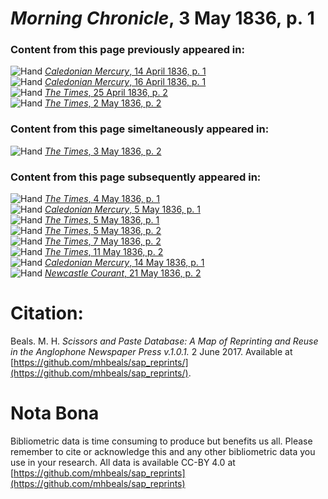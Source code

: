 # *Morning Chronicle*, 3 May 1836, p. 1  
  
### Content from this page previously appeared in:  
![Hand](http://scissorsandpaste.net/wp-content/uploads/2017/06/smallhandpointer.png) [*Caledonian Mercury*, 14 April 1836, p. 1](https://mhbeals.github.io/sap_html/Caledonian-Mercury/Caledonian-Mercury-14-April-1836-p-1)  
![Hand](http://scissorsandpaste.net/wp-content/uploads/2017/06/smallhandpointer.png) [*Caledonian Mercury*, 16 April 1836, p. 1](https://mhbeals.github.io/sap_html/Caledonian-Mercury/Caledonian-Mercury-16-April-1836-p-1)  
![Hand](http://scissorsandpaste.net/wp-content/uploads/2017/06/smallhandpointer.png) [*The Times*, 25 April 1836, p. 2](https://mhbeals.github.io/sap_html/The-Times/The-Times-25-April-1836-p-2)  
![Hand](http://scissorsandpaste.net/wp-content/uploads/2017/06/smallhandpointer.png) [*The Times*, 2 May 1836, p. 2](https://mhbeals.github.io/sap_html/The-Times/The-Times-2-May-1836-p-2)  
  
### Content from this page simeltaneously appeared in:  
![Hand](http://scissorsandpaste.net/wp-content/uploads/2017/06/smallhandpointer.png) [*The Times*, 3 May 1836, p. 2](https://mhbeals.github.io/sap_html/The-Times/The-Times-3-May-1836-p-2)  
  
### Content from this page subsequently appeared in:  
![Hand](http://scissorsandpaste.net/wp-content/uploads/2017/06/smallhandpointer.png) [*The Times*, 4 May 1836, p. 1](https://mhbeals.github.io/sap_html/The-Times/The-Times-4-May-1836-p-1)  
![Hand](http://scissorsandpaste.net/wp-content/uploads/2017/06/smallhandpointer.png) [*Caledonian Mercury*, 5 May 1836, p. 1](https://mhbeals.github.io/sap_html/Caledonian-Mercury/Caledonian-Mercury-5-May-1836-p-1)  
![Hand](http://scissorsandpaste.net/wp-content/uploads/2017/06/smallhandpointer.png) [*The Times*, 5 May 1836, p. 1](https://mhbeals.github.io/sap_html/The-Times/The-Times-5-May-1836-p-1)  
![Hand](http://scissorsandpaste.net/wp-content/uploads/2017/06/smallhandpointer.png) [*The Times*, 5 May 1836, p. 2](https://mhbeals.github.io/sap_html/The-Times/The-Times-5-May-1836-p-2)  
![Hand](http://scissorsandpaste.net/wp-content/uploads/2017/06/smallhandpointer.png) [*The Times*, 7 May 1836, p. 2](https://mhbeals.github.io/sap_html/The-Times/The-Times-7-May-1836-p-2)  
![Hand](http://scissorsandpaste.net/wp-content/uploads/2017/06/smallhandpointer.png) [*The Times*, 11 May 1836, p. 2](https://mhbeals.github.io/sap_html/The-Times/The-Times-11-May-1836-p-2)  
![Hand](http://scissorsandpaste.net/wp-content/uploads/2017/06/smallhandpointer.png) [*Caledonian Mercury*, 14 May 1836, p. 1](https://mhbeals.github.io/sap_html/Caledonian-Mercury/Caledonian-Mercury-14-May-1836-p-1)  
![Hand](http://scissorsandpaste.net/wp-content/uploads/2017/06/smallhandpointer.png) [*Newcastle Courant*, 21 May 1836, p. 2](https://mhbeals.github.io/sap_html/Newcastle-Courant/Newcastle-Courant-21-May-1836-p-2)  


# Citation: 

Beals. M. H. *Scissors and Paste Database: A Map of Reprinting and Reuse in the Anglophone Newspaper Press v.1.0.1.* 2 June 2017. Available at [https://github.com/mhbeals/sap_reprints/](https://github.com/mhbeals/sap_reprints/). 

# Nota Bona

Bibliometric data is time consuming to produce but benefits us all. Please remember to cite or acknowledge this and any other bibliometric data you use in your research. All data is available CC-BY 4.0 at [https://github.com/mhbeals/sap_reprints](https://github.com/mhbeals/sap_reprints)